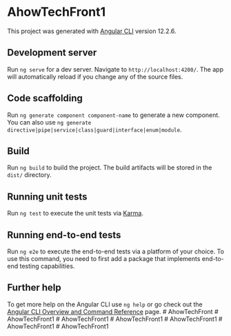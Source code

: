 # AhowTechFront1

This project was generated with [Angular CLI](https://github.com/angular/angular-cli) version 12.2.6.

## Development server

Run `ng serve` for a dev server. Navigate to `http://localhost:4200/`. The app will automatically reload if you change any of the source files.

## Code scaffolding

Run `ng generate component component-name` to generate a new component. You can also use `ng generate directive|pipe|service|class|guard|interface|enum|module`.

## Build

Run `ng build` to build the project. The build artifacts will be stored in the `dist/` directory.

## Running unit tests

Run `ng test` to execute the unit tests via [Karma](https://karma-runner.github.io).

## Running end-to-end tests

Run `ng e2e` to execute the end-to-end tests via a platform of your choice. To use this command, you need to first add a package that implements end-to-end testing capabilities.

## Further help

To get more help on the Angular CLI use `ng help` or go check out the [Angular CLI Overview and Command Reference](https://angular.io/cli) page.
#   A h o w T e c h F r o n t  
 #   A h o w T e c h F r o n t 1  
 #   A h o w T e c h F r o n t 1  
 #   A h o w T e c h F r o n t 1  
 #   A h o w T e c h F r o n t 1  
 #   A h o w T e c h F r o n t 1  
 #   A h o w T e c h F r o n t 1  
 
